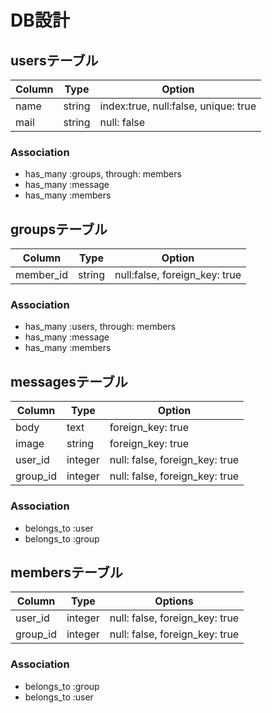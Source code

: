 # DB設計

## usersテーブル
|Column|Type|Option|
|------|----|------|
|name|string|index:true, null:false, unique: true|
|mail|string|null: false|

### Association
- has_many :groups, through: members
- has_many :message
- has_many :members

## groupsテーブル
|Column|Type|Option|
|------|----|------|
|member_id|string|null:false, foreign_key: true|
### Association
- has_many :users, through: members
- has_many :message
- has_many :members

## messagesテーブル

|Column|Type|Option|
|------|----|------|
|body|text|foreign_key: true|
|image|string|foreign_key: true|
|user_id|integer|null: false, foreign_key: true|
|group_id|integer|null: false, foreign_key: true|

### Association
- belongs_to :user
- belongs_to :group

## membersテーブル

|Column|Type|Options|
|------|----|-------|
|user_id|integer|null: false, foreign_key: true|
|group_id|integer|null: false, foreign_key: true|

### Association
- belongs_to :group
- belongs_to :user
